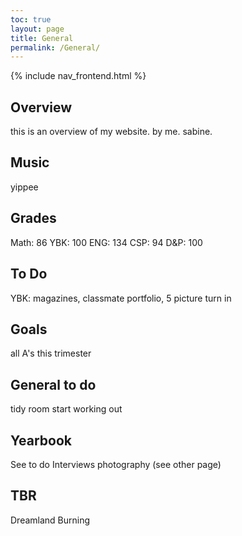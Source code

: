 ```yaml
---
toc: true
layout: page
title: General
permalink: /General/
---
```


{% include nav_frontend.html %}

## Overview

this is an overview of my website. by me. sabine. 

## Music

yippee

## Grades

Math: 86
YBK: 100
ENG: 134
CSP: 94
D&P: 100
## To Do
YBK: magazines, classmate portfolio, 5 picture turn in

## Goals

all A's this trimester

## General to do

tidy room
start working out

## Yearbook

See to do 
Interviews
photography (see other page)

## TBR

Dreamland Burning